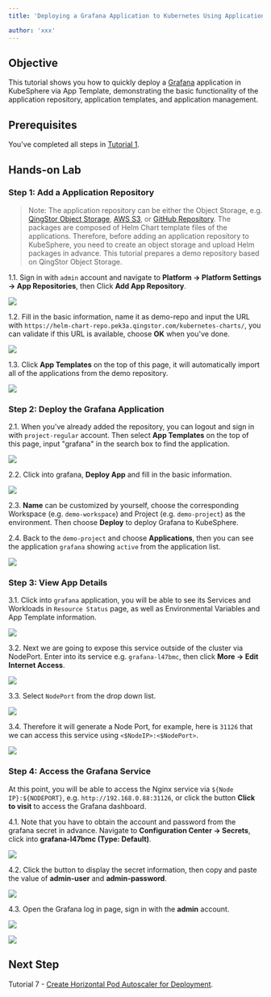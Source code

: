 ```yaml
---
title: 'Deploying a Grafana Application to Kubernetes Using Application Template'

author: 'xxx'
---
```


## Objective

This tutorial shows you how to quickly deploy a [Grafana](https://grafana.com/) application in KubeSphere via App Template, demonstrating the basic functionality of the application repository, application templates, and application management.

## Prerequisites

You've completed all steps in [Tutorial 1](admin-quick-start.md).

## Hands-on Lab

### Step 1: Add a Application Repository

> Note: The application repository can be either the Object Storage, e.g. [QingStor Object Storage](https://www.qingcloud.com/products/qingstor/), [AWS S3](https://aws.amazon.com/cn/what-is-cloud-object-storage/), or [GitHub Repository](https://github.com/). The packages are composed of Helm Chart template files of the applications. Therefore, before adding an application repository to KubeSphere, you need to create an object storage and upload Helm packages in advance. This tutorial prepares a demo repository based on QingStor Object Storage.

1.1. Sign in with `admin` account and navigate to **Platform → Platform Settings → App Repositories**, then Click **Add App Repository**.

![](https://pek3b.qingstor.com/kubesphere-docs/png/20190717133759.png)

1.2. Fill in the basic information, name it as demo-repo and input the URL with `https://helm-chart-repo.pek3a.qingstor.com/kubernetes-charts/`, you can validate if this URL is available, choose **OK** when you've done.

![](https://pek3b.qingstor.com/kubesphere-docs/png/20190717134319.png)

1.3. Click **App Templates** on the top of this page, it will automatically import all of the applications from the demo repository.

![](https://pek3b.qingstor.com/kubesphere-docs/png/20190717134714.png)

### Step 2: Deploy the Grafana Application

2.1. When you've already added the repository, you can logout and sign in with `project-regular` account. Then select **App Templates** on the top of this page, input "grafana" in the search box to find the application.

![](https://pek3b.qingstor.com/kubesphere-docs/png/20190717145209.png)

2.2. Click into grafana, **Deploy App** and fill in the basic information.

![](https://pek3b.qingstor.com/kubesphere-docs/png/20190717145338.png)

2.3. **Name** can be customized by yourself, choose the corresponding Workspace (e.g. `demo-workspace`) and Project (e.g. `demo-project`) as the environment. Then choose **Deploy** to deploy Grafana to KubeSphere.

2.4. Back to the `demo-project` and choose **Applications**, then you can see the application `grafana` showing `active` from the application list.

![](https://pek3b.qingstor.com/kubesphere-docs/png/20190717145741.png)

### Step 3: View App Details

3.1. Click into `grafana` application, you will be able to see its Services and Workloads in `Resource Status` page, as well as Environmental Variables and App Template information.

![](https://pek3b.qingstor.com/kubesphere-docs/png/20190717150124.png)

3.2. Next we are going to expose this service outside of the cluster via NodePort. Enter into its service e.g. `grafana-l47bmc`, then click **More → Edit Internet Access**.

![](https://pek3b.qingstor.com/kubesphere-docs/png/20190717150338.png)

3.3. Select `NodePort` from the drop down list.

![](https://pek3b.qingstor.com/kubesphere-docs/png/20190717150427.png)

3.4. Therefore it will generate a Node Port, for example, here is `31126` that we can access this service using `<$NodeIP>:<$NodePort>`.

![](https://pek3b.qingstor.com/kubesphere-docs/png/20190717150540.png)

### Step 4: Access the Grafana Service

At this point, you will be able to access the Nginx service via `${Node IP}:${NODEPORT}`, e.g. `http://192.168.0.88:31126`, or click the button **Click to visit** to access the Grafana dashboard.

4.1. Note that you have to obtain the account and password from the grafana secret in advance. Navigate to **Configuration Center → Secrets**, click into **grafana-l47bmc (Type: Default)**.

![](https://pek3b.qingstor.com/kubesphere-docs/png/20190717152250.png)

4.2. Click the button to display the secret information, then copy and paste the value of **admin-user** and **admin-password**.

![](https://pek3b.qingstor.com/kubesphere-docs/png/20190717152352.png)

4.3. Open the Grafana log in page, sign in with the **admin** account.

![](https://pek3b.qingstor.com/kubesphere-docs/png/20190717152831.png)

![](https://pek3b.qingstor.com/kubesphere-docs/png/20190717152929.png)

## Next Step

Tutorial 7 - [Create Horizontal Pod Autoscaler for Deployment](hpa.md).
